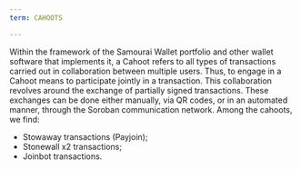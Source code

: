 ```yaml
---
term: CAHOOTS

---
```

Within the framework of the Samourai Wallet portfolio and other wallet software that implements it, a Cahoot refers to all types of transactions carried out in collaboration between multiple users. Thus, to engage in a Cahoot means to participate jointly in a transaction. This collaboration revolves around the exchange of partially signed transactions. These exchanges can be done either manually, via QR codes, or in an automated manner, through the Soroban communication network. Among the cahoots, we find:


- Stowaway transactions (Payjoin);
- Stonewall x2 transactions;
- Joinbot transactions.